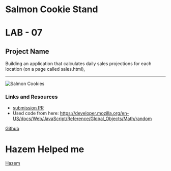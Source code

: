 # Salmon Cookie Stand
# LAB - 07

## Project Name

Building an application that calculates daily sales projections for each location (on a page called sales.html),

----
![Salmon Cookies](https://media.giphy.com/media/o2N8T5Lg3yHGrc1RQJ/giphy.gif)

### Links and Resources
* [submission PR](https://github.com/MasteRminD6666/Salmon-Cookies/pull/1)
* Used code from here: https://developer.mozilla.org/en-US/docs/Web/JavaScript/Reference/Global_Objects/Math/random


 [Github](https://github.com/ClementBuchanan/salmon-cookies/blob/main/js/app.js)


# Hazem Helped me

[Hazem](https://github.com/cnblackxp)


